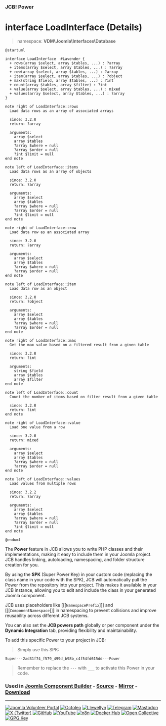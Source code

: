 ### JCB! Power
# interface LoadInterface (Details)
> namespace: **VDM\Joomla\Interfaces\Database**

```uml
@startuml

interface LoadInterface  #Lavender {
  + rows(array $select, array $tables, ...) : ?array
  + items(array $select, array $tables, ...) : ?array
  + row(array $select, array $tables, ...) : ?array
  + item(array $select, array $tables, ...) : ?object
  + max(string $field, array $tables, ...) : ?int
  + count(array $tables, array $filter) : ?int
  + value(array $select, array $tables, ...) : mixed
  + values(array $select, array $tables, ...) : ?array
}

note right of LoadInterface::rows
  Load data rows as an array of associated arrays

  since: 3.2.0
  return: ?array
  
  arguments:
    array $select
    array $tables
    ?array $where = null
    ?array $order = null
    ?int $limit = null
end note

note left of LoadInterface::items
  Load data rows as an array of objects

  since: 3.2.0
  return: ?array
  
  arguments:
    array $select
    array $tables
    ?array $where = null
    ?array $order = null
    ?int $limit = null
end note

note right of LoadInterface::row
  Load data row as an associated array

  since: 3.2.0
  return: ?array
  
  arguments:
    array $select
    array $tables
    ?array $where = null
    ?array $order = null
end note

note left of LoadInterface::item
  Load data row as an object

  since: 3.2.0
  return: ?object
  
  arguments:
    array $select
    array $tables
    ?array $where = null
    ?array $order = null
end note

note right of LoadInterface::max
  Get the max value based on a filtered result from a given table

  since: 3.2.0
  return: ?int
  
  arguments:
    string $field
    array $tables
    array $filter
end note

note left of LoadInterface::count
  Count the number of items based on filter result from a given table

  since: 3.2.0
  return: ?int
end note

note right of LoadInterface::value
  Load one value from a row

  since: 3.2.0
  return: mixed
  
  arguments:
    array $select
    array $tables
    ?array $where = null
    ?array $order = null
end note

note left of LoadInterface::values
  Load values from multiple rows

  since: 3.2.2
  return: ?array
  
  arguments:
    array $select
    array $tables
    ?array $where = null
    ?array $order = null
    ?int $limit = null
end note

@enduml
```

The **Power** feature in JCB allows you to write PHP classes and their implementations,
making it easy to include them in your Joomla project. JCB handles linking, autoloading,
namespacing, and folder structure creation for you.

By using the **SPK** (Super Power Key) in your custom code (replacing the class name
in your code with the SPK), JCB will automatically pull the Power from the repository
into your project. This makes it available in your JCB instance, allowing you to edit
and include the class in your generated Joomla component.

JCB uses placeholders like [[[`NamespacePrefix`]]] and [[[`ComponentNamespace`]]] in
namespacing to prevent collisions and improve reusability across different JCB systems.

You can also set the **JCB powers path** globally or per component under the
**Dynamic Integration** tab, providing flexibility and maintainability.

To add this specific Power to your project in JCB:

> Simply use this SPK:
```
Super---2ad31f74_f579_499d_b98b_c4f54fd615dd---Power
```
> Remember to replace the `---` with `___` to activate this Power in your code.

### Used in [Joomla Component Builder](https://www.joomlacomponentbuilder.com) - [Source](https://git.vdm.dev/joomla/Component-Builder) - [Mirror](https://github.com/vdm-io/Joomla-Component-Builder) - [Download](https://git.vdm.dev/joomla/pkg-component-builder/releases)

---
[![Joomla Volunteer Portal](https://img.shields.io/badge/-Joomla-gold?logo=joomla)](https://volunteers.joomla.org/joomlers/1396-llewellyn-van-der-merwe "Join Llewellyn on the Joomla Volunteer Portal: Shaping the Future Together!") [![Octoleo](https://img.shields.io/badge/-Octoleo-black?logo=linux)](https://git.vdm.dev/octoleo "--quiet") [![Llewellyn](https://img.shields.io/badge/-Llewellyn-ffffff?logo=gitea)](https://git.vdm.dev/Llewellyn "Collaborate and Innovate with Llewellyn on Git: Building a Better Code Future!") [![Telegram](https://img.shields.io/badge/-Telegram-blue?logo=telegram)](https://t.me/Joomla_component_builder "Join Llewellyn and the Community on Telegram: Building Joomla Components Together!") [![Mastodon](https://img.shields.io/badge/-Mastodon-9e9eec?logo=mastodon)](https://joomla.social/@llewellyn "Connect and Engage with Llewellyn on Joomla Social: Empowering Communities, One Post at a Time!") [![X (Twitter)](https://img.shields.io/badge/-X-black?logo=x)](https://x.com/llewellynvdm "Join the Conversation with Llewellyn on X: Where Ideas Take Flight!") [![GitHub](https://img.shields.io/badge/-GitHub-181717?logo=github)](https://github.com/Llewellynvdm "Build, Innovate, and Thrive with Llewellyn on GitHub: Turning Ideas into Impact!") [![YouTube](https://img.shields.io/badge/-YouTube-ff0000?logo=youtube)](https://www.youtube.com/@OctoYou "Explore, Learn, and Create with Llewellyn on YouTube: Your Gateway to Inspiration!") [![n8n](https://img.shields.io/badge/-n8n-black?logo=n8n)](https://n8n.io/creators/octoleo "Effortless Automation and Impactful Workflows with Llewellyn on n8n!") [![Docker Hub](https://img.shields.io/badge/-Docker-grey?logo=docker)](https://hub.docker.com/u/llewellyn "Llewellyn on Docker: Containerize Your Creativity!") [![Open Collective](https://img.shields.io/badge/-Donate-green?logo=opencollective)](https://opencollective.com/joomla-component-builder "Donate towards JCB: Help Llewellyn financially so he can continue developing this great tool!") [![GPG Key](https://img.shields.io/badge/-GPG-blue?logo=gnupg)](https://git.vdm.dev/Llewellyn/gpg "Unlock Trust and Security with Llewellyn's GPG Key: Your Gateway to Verified Connections!")